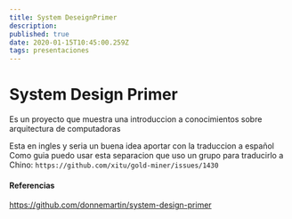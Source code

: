 ```yaml
---
title: System DeseignPrimer
description: 
published: true
date: 2020-01-15T10:45:00.259Z
tags: presentaciones
---
```


# System Design Primer

Es un proyecto que muestra una introduccion a conocimientos sobre arquitectura de computadoras

Esta en ingles y seria un buena idea aportar con la traduccion a español
Como guia puedo usar esta separacion que uso un grupo para traducirlo a Chino:
`https://github.com/xitu/gold-miner/issues/1430`

#### Referencias
https://github.com/donnemartin/system-design-primer
